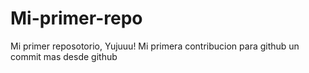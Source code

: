 # Mi-primer-repo
Mi primer reposotorio, Yujuuu!
Mi primera contribucion para github 
un commit mas desde github
